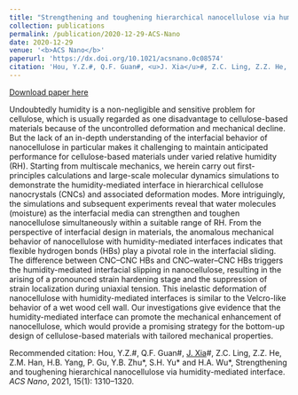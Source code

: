 ```yaml
---
title: "Strengthening and toughening hierarchical nanocellulose via humidity-mediated interface"
collection: publications
permalink: /publication/2020-12-29-ACS-Nano
date: 2020-12-29
venue: '<b>ACS Nano</b>'
paperurl: 'https://dx.doi.org/10.1021/acsnano.0c08574'
citation: 'Hou, Y.Z.#, Q.F. Guan#, <u>J. Xia</u>#, Z.C. Ling, Z.Z. He, Z.M. Han, H.B. Yang, P. Gu, Y.B. Zhu*, S.H. Yu* and H.A. Wu*, Strengthening and toughening hierarchical nanocellulose via humidity-mediated interface. <i>ACS Nano</i>, 2021, 15(1): 1310–1320. '
---
```


<a href='https://dx.doi.org/10.1021/acsnano.0c08574'>Download paper here</a>

Undoubtedly humidity is a non-negligible and sensitive problem for cellulose, which is usually regarded as one disadvantage to cellulose-based materials because of the uncontrolled deformation and mechanical decline. But the lack of an in-depth understanding of the interfacial behavior of nanocellulose in particular makes it challenging to maintain anticipated performance for cellulose-based materials under varied relative humidity (RH). Starting from multiscale mechanics, we herein carry out first-principles calculations and large-scale molecular dynamics simulations to demonstrate the humidity-mediated interface in hierarchical cellulose nanocrystals (CNCs) and associated deformation modes. More intriguingly, the simulations and subsequent experiments reveal that water molecules (moisture) as the interfacial media can strengthen and toughen nanocellulose simultaneously within a suitable range of RH. From the perspective of interfacial design in materials, the anomalous mechanical behavior of nanocellulose with humidity-mediated interfaces indicates that flexible hydrogen bonds (HBs) play a pivotal role in the interfacial sliding. The difference between CNC–CNC HBs and CNC–water–CNC HBs triggers the humidity-mediated interfacial slipping in nanocellulose, resulting in the arising of a pronounced strain hardening stage and the suppression of strain localization during uniaxial tension. This inelastic deformation of nanocellulose with humidity-mediated interfaces is similar to the Velcro-like behavior of a wet wood cell wall. Our investigations give evidence that the humidity-mediated interface can promote the mechanical enhancement of nanocellulose, which would provide a promising strategy for the bottom-up design of cellulose-based materials with tailored mechanical properties.

Recommended citation: Hou, Y.Z.#, Q.F. Guan#, <u>J. Xia</u>#, Z.C. Ling, Z.Z. He, Z.M. Han, H.B. Yang, P. Gu, Y.B. Zhu*, S.H. Yu* and H.A. Wu*, Strengthening and toughening hierarchical nanocellulose via humidity-mediated interface. <i>ACS Nano</i>, 2021, 15(1): 1310–1320. 